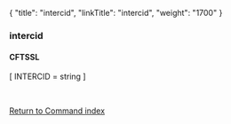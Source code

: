 {
    "title": "intercid",
    "linkTitle": "intercid",
    "weight": "1700"
}<span id="intercid"></span>

### intercid

#### CFTSSL

\[ INTERCID = string \]

 

[Return to Command index](../../)
